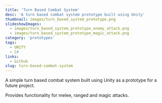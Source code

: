 ```yaml
---
title: 'Turn Based Combat System'
desc: 'A turn based combat system prototype built using Unity'
thumbnail: images/turn_based_system_prototype.png
slideshowImages:
  - images/turn_based_system_prototype_enemy_attack.png
  - images/turn_based_system_prototype_magic_attack.png
category: 'prototypes'
tags:
  - UNITY
  - C#
links:
  - Github
slug: turn-based-combat-system
---
```


A simple turn based combat system built using Unity as a prototype for a future project.

Provides functionality for melee, ranged and magic attacks.
